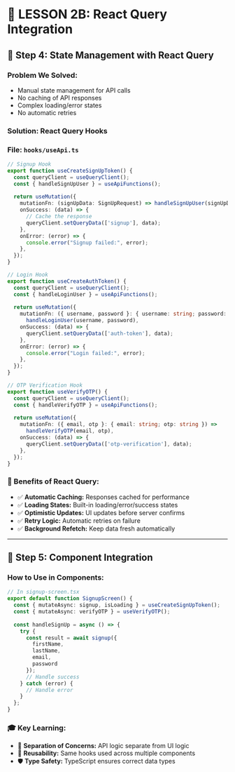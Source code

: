 # 📖 **LESSON 2B: React Query Integration**

## 🚀 **Step 4: State Management with React Query**

### **Problem We Solved:**
- Manual state management for API calls
- No caching of API responses
- Complex loading/error states
- No automatic retries

### **Solution: React Query Hooks**

### **File: `hooks/useApi.ts`**
```typescript
// Signup Hook
export function useCreateSignUpToken() {
  const queryClient = useQueryClient();
  const { handleSignUpUser } = useApiFunctions();
  
  return useMutation({
    mutationFn: (signUpData: SignUpRequest) => handleSignUpUser(signUpData),
    onSuccess: (data) => {
      // Cache the response
      queryClient.setQueryData(['signup'], data);
    },
    onError: (error) => {
      console.error("Signup failed:", error);
    },
  });
}

// Login Hook
export function useCreateAuthToken() {
  const queryClient = useQueryClient();
  const { handleLoginUser } = useApiFunctions();
  
  return useMutation({
    mutationFn: ({ username, password }: { username: string; password: string }) => 
      handleLoginUser(username, password),
    onSuccess: (data) => {
      queryClient.setQueryData(['auth-token'], data);
    },
    onError: (error) => {
      console.error("Login failed:", error);
    },
  });
}

// OTP Verification Hook
export function useVerifyOTP() {
  const queryClient = useQueryClient();
  const { handleVerifyOTP } = useApiFunctions();
  
  return useMutation({
    mutationFn: ({ email, otp }: { email: string; otp: string }) => 
      handleVerifyOTP(email, otp),
    onSuccess: (data) => {
      queryClient.setQueryData(['otp-verification'], data);
    },
  });
}
```

### **🎯 Benefits of React Query:**
- ✅ **Automatic Caching:** Responses cached for performance
- ✅ **Loading States:** Built-in loading/error/success states
- ✅ **Optimistic Updates:** UI updates before server confirms
- ✅ **Retry Logic:** Automatic retries on failure
- ✅ **Background Refetch:** Keep data fresh automatically

---

## 🔧 **Step 5: Component Integration**

### **How to Use in Components:**
```typescript
// In signup-screen.tsx
export default function SignupScreen() {
  const { mutateAsync: signup, isLoading } = useCreateSignUpToken();
  const { mutateAsync: verifyOTP } = useVerifyOTP();
  
  const handleSignUp = async () => {
    try {
      const result = await signup({
        firstName,
        lastName, 
        email,
        password
      });
      // Handle success
    } catch (error) {
      // Handle error
    }
  };
}
```

### **🎓 Key Learning:**
- 🎯 **Separation of Concerns:** API logic separate from UI logic
- 🔄 **Reusability:** Same hooks used across multiple components  
- 🛡️ **Type Safety:** TypeScript ensures correct data types